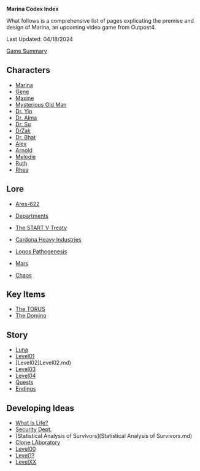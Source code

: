 **Marina Codex Index**

What follows is a comprehensive list of pages explicating the premise and design of Marina, an upcoming video game from Outpost4.

Last Updated: 04/18/2024

[Game Summary](MarinaTheGame.md)

## Characters
- [Marina](marina.md)
- [Gene](Gene.md)
- [Maxine](Maxine.md)
- [Mysterious Old Man](MrWilhelm.md)
- [Dr. Yin](DrYin.md)
- [Dr. Alma](DrAlma.md)
- [Dr. Su](DrSu.md)
- [DrZak](DrZak.md)
- [Dr. Bhat](DrBhat.md)
- [Alex](Alyx.md)
- [Arnold](Arnold.md)
- [Melodie](Melodie.md)
- [Ruth](Ruth.md)
- [Rhea](Rhea.md)

## Lore
- [Ares-622](Ares-622.md)
- [Departments](Departments.md)
- [The START V Treaty](StartV.md)
- [Cardona Heavy Industries](CHI.md)
- [Logos Pathogenesis](LogosPathogenesis.md)

- [Mars](Mars.md)
- [Chaos](Chaos.md)

## Key Items
- [The TORUS](TORUS.md)
- [The Domino](Domino.md)

## Story
- [Luna](Luna.md)
- [Level01](Level01.md)
- [Level02]Level02.md)
- [Level03](Level03.md)
- [Level04](Level04.md)
- [Quests](Quests.md)
- [Endings](Endings.md)

## Developing Ideas
- [What Is Life?](WhatIsLife.md)
- [Security Dept.](SecurityDept.md)
- [Statistical Analysis of Survivors](Statistical Analysis of Survivors.md)
- [Clone LAboratory](CloneLab.md)
- [Level00](Level00.md)
- [Level??](Level??.md)
- [LevelXX](LevelXX.md)
